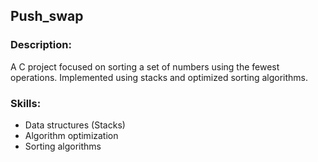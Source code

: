 ## **Push_swap**

### Description:
A C project focused on sorting a set of numbers using the fewest operations. Implemented using stacks and optimized sorting algorithms.

### Skills:
- Data structures (Stacks)
- Algorithm optimization
- Sorting algorithms
